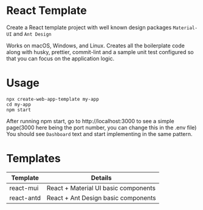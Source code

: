 # React Template

Create a React template project with well known design packages `Material-UI` and `Ant Design`

Works on macOS, Windows, and Linux. Creates all the boilerplate code along with husky, prettier, commit-lint and a sample unit test configured so that you can focus on the application logic.

# Usage

```
npx create-web-app-template my-app
cd my-app
npm start
```

After running npm start, go to http://localhost:3000 to see a simple page(3000 here being the port number, you can change this in the .env file) You should see `Dashboard` text and start implementing in the same pattern.

# Templates

| Template   | Details                              |
| ---------- | ------------------------------------ |
| react-mui  | React + Material UI basic components |
| react-antd | React + Ant Design basic components  |
